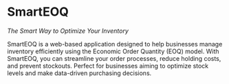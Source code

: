 # SmartEOQ
*The Smart Way to Optimize Your Inventory*

SmartEOQ is a web-based application designed to help businesses manage inventory efficiently using the Economic Order Quantity (EOQ) model. With SmartEOQ, you can streamline your order processes, reduce holding costs, and prevent stockouts. Perfect for businesses aiming to optimize stock levels and make data-driven purchasing decisions.
